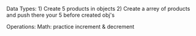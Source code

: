 Data Types:
    1) Create 5 products in objects
    2) Create a arrey of products and push there your 5 before created obj's  

Operations:
    Math:
        practice increment & decrement
